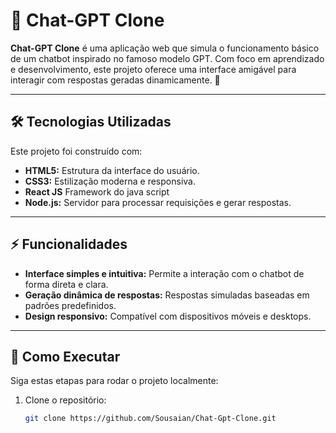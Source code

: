 # 🤖 Chat-GPT Clone  

**Chat-GPT Clone** é uma aplicação web que simula o funcionamento básico de um chatbot inspirado no famoso modelo GPT. Com foco em aprendizado e desenvolvimento, este projeto oferece uma interface amigável para interagir com respostas geradas dinamicamente. 🚀  

---


## 🛠️ Tecnologias Utilizadas  

Este projeto foi construído com:  

- **HTML5:** Estrutura da interface do usuário.  
- **CSS3:** Estilização moderna e responsiva.  
- **React JS** Framework do java script
- **Node.js:** Servidor para processar requisições e gerar respostas.

---

## ⚡ Funcionalidades  

- **Interface simples e intuitiva:** Permite a interação com o chatbot de forma direta e clara.  
- **Geração dinâmica de respostas:** Respostas simuladas baseadas em padrões predefinidos.  
- **Design responsivo:** Compatível com dispositivos móveis e desktops.  

---

## 🚀 Como Executar  

Siga estas etapas para rodar o projeto localmente:  

1. Clone o repositório:  
   ```bash
   git clone https://github.com/Sousaian/Chat-Gpt-Clone.git